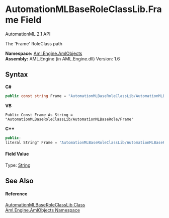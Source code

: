 # AutomationMLBaseRoleClassLib.Frame Field
AutomationML 2.1 API 

The 'Frame' RoleClass path

**Namespace:**&nbsp;<a href="N_Aml_Engine_AmlObjects">Aml.Engine.AmlObjects</a><br />**Assembly:**&nbsp;AML.Engine (in AML.Engine.dll) Version: 1.6

## Syntax

**C#**<br />
``` C#
public const string Frame = "AutomationMLBaseRoleClassLib/AutomationMLBaseRole/Frame"
```

**VB**<br />
``` VB
Public Const Frame As String = "AutomationMLBaseRoleClassLib/AutomationMLBaseRole/Frame"
```

**C++**<br />
``` C++
public:
literal String^ Frame = "AutomationMLBaseRoleClassLib/AutomationMLBaseRole/Frame"
```


#### Field Value
Type: <a href="https://docs.microsoft.com/dotnet/api/system.string" target="_parent" rel="noopener noreferrer">String</a>

## See Also


#### Reference
<a href="T_Aml_Engine_AmlObjects_AutomationMLBaseRoleClassLib">AutomationMLBaseRoleClassLib Class</a><br /><a href="N_Aml_Engine_AmlObjects">Aml.Engine.AmlObjects Namespace</a><br />